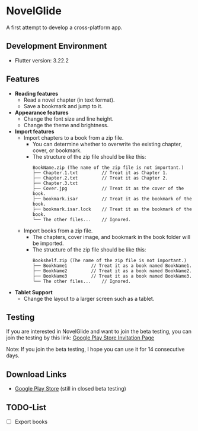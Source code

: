 # NovelGlide

A first attempt to develop a cross-platform app.

## Development Environment
- Flutter version: 3.22.2

## Features

- **Reading features**
  - Read a novel chapter (in text format).
  - Save a bookmark and jump to it.
- **Appearance features**
  - Change the font size and line height.
  - Change the theme and brightness.
- **Import features**
  - Import chapters to a book from a zip file.
    - You can determine whether to overwrite the existing chapter, cover, or bookmark.
    - The structure of the zip file should be like this:
      ```
      BookName.zip (The name of the zip file is not important.)
      ├── Chapter.1.txt         // Treat it as Chapter 1.
      ├── Chapter.2.txt         // Treat it as Chapter 2.
      ├── Chapter.3.txt
      ├── Cover.jpg             // Treat it as the cover of the book.
      ├── bookmark.isar         // Treat it as the bookmark of the book.
      ├── bookmark.isar.lock    // Treat it as the bookmark of the book.
      └── The other files...    // Ignored.
      ```
  - Import books from a zip file.
    - The chapters, cover image, and bookmark in the book folder will be imported.
    - The structure of the zip file should be like this:
      ```
      Bookshelf.zip (The name of the zip file is not important.)
      ├── BookName1         // Treat it as a book named BookName1.
      ├── BookName2         // Treat it as a book named BookName2.
      ├── BookName3         // Treat it as a book named BookName3.
      └── The other files...    // Ignored.
      ```
- **Tablet Support**
  - Change the layout to a larger screen such as a tablet.

## Testing
If you are interested in NovelGlide and want to join the beta testing,
you can join the testing by this link: [Google Play Store Invitation Page](https://play.google.com/apps/testing/com.kai_wu.novelglide)

Note: If you join the beta testing, I hope you can use it for 14 consecutive days.

## Download Links
- [Google Play Store](https://play.google.com/store/apps/details?id=com.kai_wu.novelglide) (still in closed beta testing)

## TODO-List
- [ ] Export books
